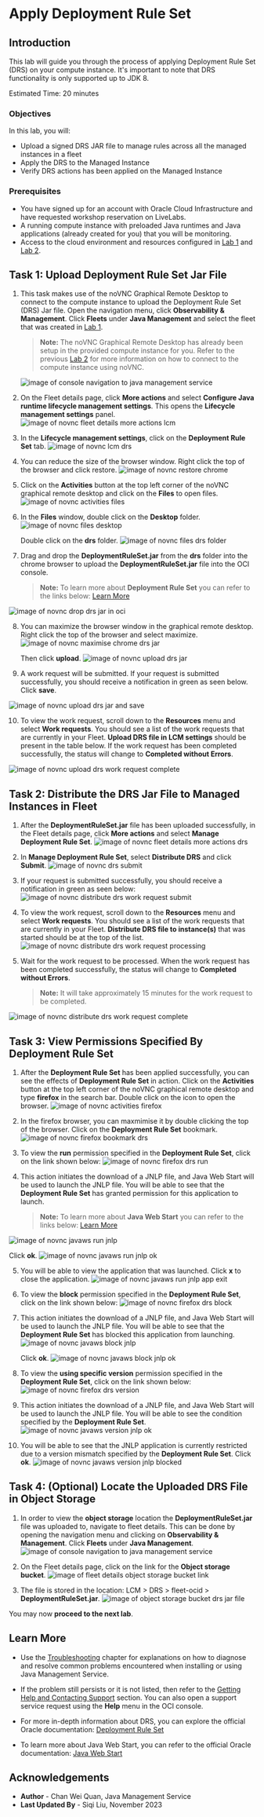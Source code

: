 # Apply Deployment Rule Set

## Introduction

This lab will guide you through the process of applying Deployment Rule Set (DRS) on your compute instance. It's important to note that DRS functionality is only supported up to JDK 8.

Estimated Time: 20 minutes

### Objectives

In this lab, you will:

   * Upload a signed DRS JAR file to manage rules across all the managed instances in a fleet
   * Apply the DRS to the Managed Instance
   * Verify DRS actions has been applied on the Managed Instance

### Prerequisites

   * You have signed up for an account with Oracle Cloud Infrastructure and have requested workshop reservation on LiveLabs.
   * A running compute instance with preloaded Java runtimes and Java applications (already created for you) that you will be monitoring.
   * Access to the cloud environment and resources configured in [Lab 1](?lab=setup-a-fleet) and [Lab 2](?lab=install-management-agent-script).

## Task 1: Upload Deployment Rule Set Jar File

1. This task makes use of the noVNC Graphical Remote Desktop to connect to the compute instance to upload the Deployment Rule Set (DRS) Jar file. Open the navigation menu, click **Observability & Management**. Click **Fleets** under **Java Management** and select the fleet that was created in [Lab 1](?lab=setup-a-fleet).
      > **Note:** The noVNC Graphical Remote Desktop has already been setup in the provided compute instance for you. Refer to the previous [Lab 2](?lab=install-management-agent-script) for more information on how to connect to the compute instance using noVNC.

   ![image of console navigation to java management service](images/novnc-console-navigation-jms.png)

2. On the Fleet details page, click **More actions** and select **Configure Java runtime lifecycle management settings**. This opens the **Lifecycle management settings** panel.
   ![image of novnc fleet details more actions lcm](images/novnc-fleet-details-more-actions-lcm.png)

3. In the **Lifecycle management settings**, click on the **Deployment Rule Set** tab.
   ![image of novnc lcm drs](images/novnc-lcm-drs.png)

4. You can reduce the size of the browser window. Right click the top of the browser and click restore.
   ![image of novnc restore chrome](images/novnc-restore-chrome.png)

5. Click on the **Activities** button at the top left corner of the noVNC graphical remote desktop and click on the **Files** to open files.
   ![image of novnc activities files](images/novnc-activities-files.png)

6.  In the **Files** window, double click on the **Desktop** folder.
   ![image of novnc files desktop](images/novnc-files-desktop.png)
   
    Double click on the **drs** folder.
    ![image of novnc files drs folder](images/novnc-files-drs-folder.png)

7.  Drag and drop the **DeploymentRuleSet.jar** from the **drs** folder into the chrome browser to upload the **DeploymentRuleSet.jar** file into the OCI console.
      > **Note:** To learn more about **Deployment Rule Set** you can refer to the links below: [Learn More](#LearnMore)

   ![image of novnc drop drs jar in oci](images/novnc-drop-drs-jar-in-oci.png)

8.  You can maximize the browser window in the graphical remote desktop. Right click the top of the browser and select maximize. 
   ![image of novnc maximise chrome drs jar](images/novnc-maximise-chrome-drs-jar.png)

      Then click **upload**.
      ![image of novnc upload drs jar](images/novnc-upload-drs-jar.png)

9.  A work request will be submitted. If your request is submitted successfully, you should receive a notification in green as seen below. Click **save**.
    

![image of novnc upload drs jar and save](images/novnc-upload-drs-jar-and-save.png)

10. To view the work request, scroll down to the **Resources** menu and select **Work requests**. You should see a list of the work requests that are currently in your Fleet. **Upload DRS file in LCM settings** should be present in the table below. If the work request has been completed successfully, the status will change to **Completed without Errors**.

   ![image of novnc upload drs work request complete](images/novnc-upload-drs-work-request-complete.png)

## Task 2: Distribute the DRS Jar File to Managed Instances in Fleet

1. After the **DeploymentRuleSet.jar** file has been uploaded successfully, in the Fleet details page, click **More actions** and select **Manage Deployment Rule Set**.
   ![image of novnc fleet details more actions drs](images/novnc-fleet-details-more-actions-drs.png)

2.  In **Manage Deployment Rule Set**, select **Distribute DRS** and click **Submit**. 
   ![image of novnc drs submit](images/novnc-drs-submit.png)

3.  If your request is submitted successfully, you should receive a notification in green as seen below:
   ![image of novnc distribute drs work request submit](images/novnc-distribute-drs-work-request-submit.png)
   
4.  To view the work request, scroll down to the **Resources** menu and select **Work requests**. You should see a list of the work requests that are currently in your Fleet. **Distribute DRS file to instance(s)** that was started should be at the top of the list.
   ![image of novnc distribute drs work request processing](images/novnc-distribute-drs-work-request-processing.png)

5.  Wait for the work request to be processed. When the work request has been completed successfully, the status will change to **Completed without Errors**.
    
      >**Note:** It will take approximately 15 minutes for the work request to be completed.

![image of novnc distribute drs work request complete](images/novnc-distribute-drs-work-request-complete.png)

## Task 3: View Permissions Specified By Deployment Rule Set

1. After the **Deployment Rule Set** has been applied successfully, you can see the effects of **Deployment Rule Set** in action. Click on the **Activities** button at the top left corner of the noVNC graphical remote desktop and type **firefox** in the search bar. Double click on the icon to open the browser.
   ![image of novnc activities firefox](images/novnc-activities-firefox.png)
   
2. In the firefox browser, you can maxmimise it by double clicking the top of the browser. Click on the **Deployment Rule Set** bookmark.
   ![image of novnc firefox bookmark drs](images/novnc-firefox-bookmark-drs.png)

3. To view the **run** permission specified in the **Deployment Rule Set**, click on the link shown below:
   ![image of novnc firefox drs run](images/novnc-firefox-drs-run.png)          

4. This action initiates the download of a JNLP file, and Java Web Start will be used to launch the JNLP file. You will be able to see that the **Deployment Rule Set** has granted permission for this application to launch.
   > **Note:** To learn more about **Java Web Start** you can refer to the links below: [Learn More](#LearnMore)

![image of novnc javaws run jnlp](images/novnc-javaws-run-jnlp.png)

Click **ok**.
![image of novnc javaws run jnlp ok](images/novnc-javaws-run-jnlp-ok.png)

5. You will be able to view the application that was launched. Click **x** to close the application.
   ![image of novnc javaws run jnlp app exit](images/novnc-javaws-run-jnlp-app-exit.png)

6. To view the **block** permission specified in the **Deployment Rule Set**, click on the link shown below:
   ![image of novnc firefox drs block](images/novnc-firefox-drs-block.png)

7. This action initiates the download of a JNLP file, and Java Web Start will be used to launch the JNLP file. You will be able to see that the **Deployment Rule Set** has blocked this application from launching.
   ![image of novnc javaws block jnlp](images/novnc-javaws-block-jnlp.png)

   Click **ok**.
   ![image of novnc javaws block jnlp ok](images/novnc-javaws-block-jnlp-ok.png)            

8. To view the **using specific version** permission specified in the **Deployment Rule Set**, click on the link shown below:
   ![image of novnc firefox drs version](images/novnc-firefox-drs-version.png)

9.  This action initiates the download of a JNLP file, and Java Web Start will be used to launch the JNLP file. You will be able to see the condition specified by the **Deployment Rule Set**.
   ![image of novnc javaws version jnlp ok](images/novnc-javaws-version-jnlp-ok.png)

10. You will be able to see that the JNLP application is currently restricted due to a version mismatch specified by the **Deployment Rule Set**. Click **ok**.
      ![image of novnc javaws version jnlp blocked](images/novnc-javaws-version-jnlp-blocked.png)

## Task 4: (Optional) Locate the Uploaded DRS File in Object Storage

1. In order to view the **object storage** location the **DeploymentRuleSet.jar** file was uploaded to, navigate to fleet details. This can be done by opening the navigation menu and clicking on **Observability & Management**. Click **Fleets** under **Java Management**.
   ![image of console navigation to java management service](images/novnc-console-navigation-jms.png)

2. On the Fleet details page, click on the link for the **Object storage bucket**.
   ![image of fleet details object storage bucket link](images/object-storage-bucket-link.png)

3. The file is stored in the location: LCM > DRS > fleet-ocid > **DeploymentRuleSet.jar**.
   ![image of object storage bucket drs jar file](images/object-storage-bucket-drs.png)

You may now **proceed to the next lab**.

## Learn More

* Use the [Troubleshooting](https://docs.oracle.com/en-us/iaas/jms/doc/troubleshooting.html#GUID-2D613C72-10F3-4905-A306-4F2673FB1CD3) chapter for explanations on how to diagnose and resolve common problems encountered when installing or using Java Management Service.

* If the problem still persists or it is not listed, then refer to the [Getting Help and Contacting Support](https://docs.oracle.com/en-us/iaas/Content/GSG/Tasks/contactingsupport.htm) section. You can also open a support service request using the **Help** menu in the OCI console.

* For more in-depth information about DRS, you can explore the official Oracle documentation: [Deployment Rule Set](https://docs.oracle.com/javase/8/docs/technotes/guides/deploy/deployment_rules.html)

* To learn more about Java Web Start, you can refer to the official Oracle documentation: [Java Web Start](https://docs.oracle.com/javase/8/docs/technotes/guides/javaws/)

## Acknowledgements

* **Author** - Chan Wei Quan, Java Management Service
* **Last Updated By** - Siqi Liu, November 2023
